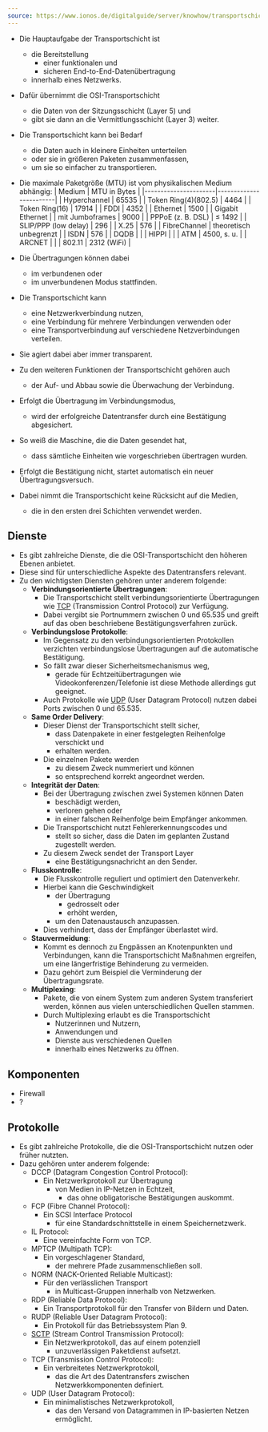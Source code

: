 ```yaml
---
source: https://www.ionos.de/digitalguide/server/knowhow/transportschicht/
---
```

- Die Hauptaufgabe der Transportschicht ist 
	- die Bereitstellung 
		- einer funktionalen und 
		- sicheren End-to-End-Datenübertragung 
	- innerhalb eines Netzwerks. 
- Dafür übernimmt die OSI-Transportschicht 
	- die Daten von der Sitzungsschicht (Layer 5) und 
	- gibt sie dann an die Vermittlungsschicht (Layer 3) weiter. 
- Die Transportschicht kann bei Bedarf 
	- die Daten auch in kleinere Einheiten unterteilen 
	- oder sie in größeren Paketen zusammenfassen, 
	- um sie so einfacher zu transportieren.
- Die maximale Paketgröße (MTU) ist vom physikalischen Medium abhängig:
| Medium               | MTU in Bytes           |
|----------------------|------------------------|
| Hyperchannel         | 65535                  |
| Token Ring(4)(802.5) | 4464                   |
| Token Ring(16)       | 17914                  |
| FDDI                 | 4352                   |
| Ethernet             | 1500                   |
| Gigabit Ethernet     |
| mit Jumboframes      | 9000                   |
| PPPoE (z. B. DSL)    | ≤ 1492                 |
| SLIP/PPP (low delay) | 296                    |
| X.25                 | 576                    |
| FibreChannel         | theoretisch unbegrenzt |
| ISDN                 | 576                    |
| DQDB                 |                        |
| HIPPI                |                        |
| ATM                  | 4500, s. u.            |
| ARCNET               |                        |
| 802.11               | 2312 (WiFi)            |


- Die Übertragungen können dabei 
	- im verbundenen oder 
	- im unverbundenen Modus stattfinden. 
- Die Transportschicht kann 
	- eine Netzwerkverbindung nutzen,
	- eine Verbindung für mehrere Verbindungen verwenden oder 
	- eine Transportverbindung auf verschiedene Netzverbindungen verteilen. 
- Sie agiert dabei aber immer transparent.

- Zu den weiteren Funktionen der Transportschicht gehören auch 
	- der Auf- und Abbau sowie die Überwachung der Verbindung. 
- Erfolgt die Übertragung im Verbindungsmodus, 
	- wird der erfolgreiche Datentransfer durch eine Bestätigung abgesichert. 
- So weiß die Maschine, die die Daten gesendet hat, 
	- dass sämtliche Einheiten wie vorgeschrieben übertragen wurden. 
- Erfolgt die Bestätigung nicht, startet automatisch ein neuer Übertragungsversuch. 
- Dabei nimmt die Transportschicht keine Rücksicht auf die Medien, 
	- die in den ersten drei Schichten verwendet werden.

## Dienste

- Es gibt zahlreiche Dienste, die die OSI-Transportschicht den höheren Ebenen anbietet. 
- Diese sind für unterschiedliche Aspekte des Datentransfers relevant. 
- Zu den wichtigsten Diensten gehören unter anderem folgende:
	- **Verbindungsorientierte Übertragungen**: 
		- Die Transportschicht stellt verbindungsorientierte Übertragungen wie [TCP](https://www.ionos.de/digitalguide/server/knowhow/tcp-vorgestellt/) (Transmission Control Protocol) zur Verfügung. 
		- Dabei vergibt sie Portnummern zwischen 0 und 65.535 und greift auf das oben beschriebene Bestätigungsverfahren zurück.
	- **Verbindungslose Protokolle**: 
		- Im Gegensatz zu den verbindungsorientierten Protokollen verzichten verbindungslose Übertragungen auf die automatische Bestätigung. 
		- So fällt zwar dieser Sicherheitsmechanismus weg, 
			- gerade für Echtzeitübertragungen wie Videokonferenzen/Telefonie ist diese Methode allerdings gut geeignet. 
		- Auch Protokolle wie [UDP](https://www.ionos.de/digitalguide/server/knowhow/udp-user-datagram-protocol/) (User Datagram Protocol) nutzen dabei Ports zwischen 0 und 65.535.
	- **Same Order Delivery**: 
		- Dieser Dienst der Transportschicht stellt sicher, 
			- dass Datenpakete in einer festgelegten Reihenfolge verschickt und 
			- erhalten werden. 
		- Die einzelnen Pakete werden 
			- zu diesem Zweck nummeriert und können 
			- so entsprechend korrekt angeordnet werden.
	- **Integrität der Daten**: 
		- Bei der Übertragung zwischen zwei Systemen können Daten 
			- beschädigt werden, 
			- verloren gehen oder 
			- in einer falschen Reihenfolge beim Empfänger ankommen. 
		- Die Transportschicht nutzt Fehlererkennungscodes und 
			- stellt so sicher, dass die Daten im geplanten Zustand zugestellt werden. 
		- Zu diesem Zweck sendet der Transport Layer 
			- eine Bestätigungsnachricht an den Sender.
	- **Flusskontrolle**: 
		- Die Flusskontrolle reguliert und optimiert den Datenverkehr. 
		- Hierbei kann die Geschwindigkeit 
			- der Übertragung 
				- gedrosselt oder 
				- erhöht werden, 
			- um den Datenaustausch anzupassen. 
		- Dies verhindert, dass der Empfänger überlastet wird.
	- **Stauvermeidung**: 
		- Kommt es dennoch zu Engpässen an Knotenpunkten und Verbindungen, kann die Transportschicht Maßnahmen ergreifen, um eine längerfristige Behinderung zu vermeiden. 
		- Dazu gehört zum Beispiel die Verminderung der Übertragungsrate.
	- **Multiplexing**: 
		- Pakete, die von einem System zum anderen System transferiert werden, können aus vielen unterschiedlichen Quellen stammen. 
		- Durch Multiplexing erlaubt es die Transportschicht 
			- Nutzerinnen und Nutzern, 
			- Anwendungen und 
			- Dienste aus verschiedenen Quellen 
			- innerhalb eines Netzwerks zu öffnen.

## Komponenten
- Firewall
- ?

## Protokolle

- Es gibt zahlreiche Protokolle, die die OSI-Transportschicht nutzen oder früher nutzten. 
- Dazu gehören unter anderem folgende:
	-   DCCP (Datagram Congestion Control Protocol): 
		- Ein Netzwerkprotokoll zur Übertragung 
			- von Medien in IP-Netzen in Echtzeit, 
				- das ohne obligatorische Bestätigungen auskommt.
	-   FCP (Fibre Channel Protocol): 
		- Ein SCSI Interface Protocol 
			- für eine Standardschnittstelle in einem Speichernetzwerk.
	-   IL Protocol: 
		- Eine vereinfachte Form von TCP.
	-   MPTCP (Multipath TCP): 
		- Ein vorgeschlagener Standard, 
			- der mehrere Pfade zusammenschließen soll.
	-   NORM (NACK-Oriented Reliable Multicast): 
		- Für den verlässlichen Transport 
			- in Multicast-Gruppen innerhalb von Netzwerken.
	-   RDP (Reliable Data Protocol): 
		- Ein Transportprotokoll für den Transfer von Bildern und Daten.
	-   RUDP (Reliable User Datagram Protocol): 
		- Ein Protokoll für das Betriebssystem Plan 9.
	-   [SCTP](https://www.ionos.de/digitalguide/server/knowhow/sctp-stream-control-transmission-protocol/) (Stream Control Transmission Protocol): 
		- Ein Netzwerkprotokoll, das auf einem potenziell 
			- unzuverlässigen Paketdienst aufsetzt.
	-   TCP (Transmission Control Protocol): 
		- Ein verbreitetes Netzwerkprotokoll, 
			- das die Art des Datentransfers zwischen Netzwerkkomponenten definiert.
	-   UDP (User Datagram Protocol): 
		- Ein minimalistisches Netzwerkprotokoll, 
			- das den Versand von Datagrammen in IP-basierten Netzen ermöglicht.